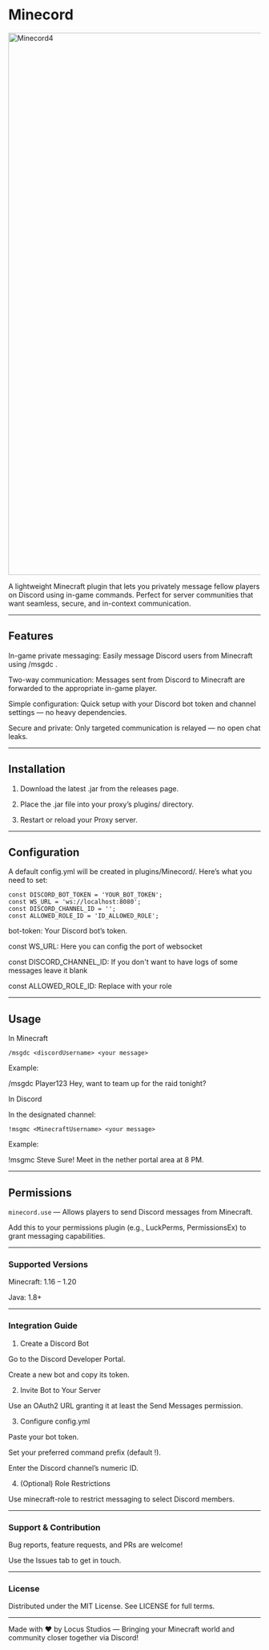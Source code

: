 

# Minecord

<img width="1920" height="1080" alt="Minecord4" src="https://github.com/user-attachments/assets/f878205c-12fd-4777-a089-d065291220dc" />


A lightweight Minecraft plugin that lets you privately message fellow players on Discord using in-game commands. Perfect for server communities that want seamless, secure, and in-context communication.


---

## Features

In-game private messaging: Easily message Discord users from Minecraft using /msgdc <username> <message>.

Two-way communication: Messages sent from Discord to Minecraft are forwarded to the appropriate in-game player.

Simple configuration: Quick setup with your Discord bot token and channel settings — no heavy dependencies.

Secure and private: Only targeted communication is relayed — no open chat leaks.



---

## Installation

1. Download the latest .jar from the releases page.


2. Place the .jar file into your proxy’s plugins/ directory.


3. Restart or reload your Proxy server.




---

## Configuration

A default config.yml will be created in plugins/Minecord/. Here’s what you need to set:

```
const DISCORD_BOT_TOKEN = 'YOUR_BOT_TOKEN';
const WS_URL = 'ws://localhost:8080';
const DISCORD_CHANNEL_ID = '';
const ALLOWED_ROLE_ID = 'ID_ALLOWED_ROLE';
```

bot-token: Your Discord bot’s token.

const WS_URL: Here you can config the port of websocket

const DISCORD_CHANNEL_ID: If you don't want to have logs of some messages leave it blank

const ALLOWED_ROLE_ID: Replace with your role

---

## Usage

In Minecraft

```/msgdc <discordUsername> <your message>```

Example:

/msgdc Player123 Hey, want to team up for the raid tonight?

In Discord

In the designated channel:

```!msgmc <MinecraftUsername> <your message>```

Example:

!msgmc Steve Sure! Meet in the nether portal area at 8 PM.


---

## Permissions

``minecord.use`` — Allows players to send Discord messages from Minecraft.


Add this to your permissions plugin (e.g., LuckPerms, PermissionsEx) to grant messaging capabilities.


---

### Supported Versions

Minecraft: 1.16 – 1.20

Java: 1.8+



---

### Integration Guide

1. Create a Discord Bot

Go to the Discord Developer Portal.

Create a new bot and copy its token.



2. Invite Bot to Your Server

Use an OAuth2 URL granting it at least the Send Messages permission.



3. Configure config.yml

Paste your bot token.

Set your preferred command prefix (default !).

Enter the Discord channel’s numeric ID.



4. (Optional) Role Restrictions

Use minecraft-role to restrict messaging to select Discord members.





---

### Support & Contribution

Bug reports, feature requests, and PRs are welcome!

Use the Issues tab to get in touch.



---

### License

Distributed under the MIT License. See LICENSE for full terms.


---

Made with ❤️ by Locus Studios — Bringing your Minecraft world and community closer together via Discord!

 
